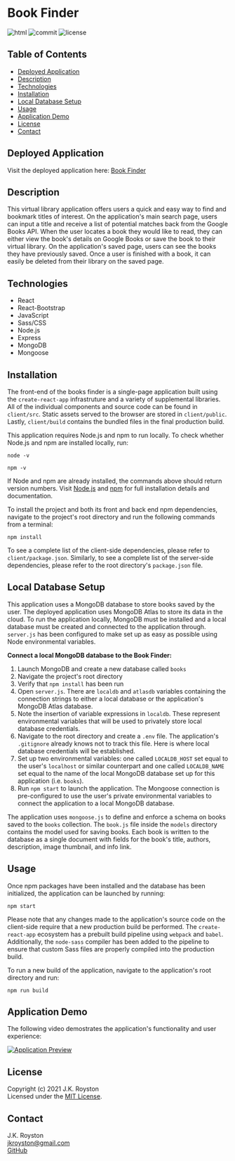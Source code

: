# Book Finder

![html](https://img.shields.io/github/languages/top/jxhnkndl/google-books-search?style=plastic)
![commit](https://img.shields.io/github/last-commit/jxhnkndl/google-books-search?style=plastic)
![license](https://img.shields.io/static/v1?label=license&message=MIT&color=orange&style=plastic)


## Table of Contents
* [Deployed Application](#deployed-application)
* [Description](#description)
* [Technologies](#technologies)
* [Installation](#installation)
* [Local Database Setup](#local-database-setup)
* [Usage](#usage)
* [Application Demo](#application-demo)
* [License](#license)
* [Contact](#contact)


## Deployed Application
Visit the deployed application here: [Book Finder](https://react-books-finder.herokuapp.com/search)


## Description
This virtual library application offers users a quick and easy way to find and bookmark titles of interest. On the application's main search page, users can input a title and receive a list of potential matches back from the Google Books API. When the user locates a book they would like to read, they can either view the book's details on Google Books or save the book to their virtual library. On the application's saved page, users can see the books they have previously saved. Once a user is finished with a book, it can easily be deleted from their library on the saved page.


## Technologies
* React
* React-Bootstrap
* JavaScript
* Sass/CSS
* Node.js
* Express
* MongoDB
* Mongoose


## Installation
The front-end of the books finder is a single-page application built using the `create-react-app` infrastruture and a variety of supplemental libraries. All of the individual components and source code can be found in `client/src`. Static assets served to the browser are stored in `client/public`. Lastly, `client/build` contains the bundled files in the final production build.  

This application requires Node.js and npm to run locally. To check whether Node.js and npm are installed locally, run:
```
node -v
```
```
npm -v
```
If Node and npm are already installed, the commands above should return version numbers. Visit [Node.js](http://www.nodejs.org/) and [npm](https://docs.npmjs.com/downloading-and-installing-node-js-and-npm) for full installation details and documentation.  

To install the project and both its front and back end npm dependencies, navigate to the project's root directory and run the following commands from a terminal:
```
npm install
```


To see a complete list of the client-side dependencies, please refer to `client/package.json`. Similarly, to see a complete list of the server-side dependencies, please refer to the root directory's `package.json` file. 


## Local Database Setup

This application uses a MongoDB database to store books saved by the user. The deployed application uses MongoDB Atlas to store its data in the cloud. To run the application locally, MongoDB must be installed and a local database must be created and connected to the application through. `server.js` has been configured to make set up as easy as possible using Node environmental variables.

**Connect a local MongoDB database to the Book Finder:**  
1) Launch MongoDB and create a new database called `books`
2) Navigate the project's root directory
3) Verify that `npm install` has been run
4) Open `server.js`. There are `localdb` and `atlasdb` variables containing the connection strings to either a local database or the application's MongoDB Atlas database. 
5) Note the insertion of variable expressions in `localdb`. These represent environmental variables that will be used to privately store local database credentials.
6) Navigate to the root directory and create a `.env` file. The application's `.gitignore` already knows not to track this file. Here is where local database credentials will be established.
7) Set up two environmental variables: one called `LOCALDB_HOST` set equal to the user's `localhost` or similar counterpart and one called `LOCALDB_NAME` set equal to the name of the local MongoDB database set up for this application (i.e. `books`).
8) Run `npm start` to launch the application. The Mongoose connection is pre-configured to use the user's private environmental variables to connect the application to a local MongoDB database.



The application uses `mongoose.js` to define and enforce a schema on books saved to the `books` collection. The `book.js` file inside the `models` directory contains the model used for saving books. Each book is written to the database as a single document with fields for the book's title, authors, description, image thumbnail, and info link.


## Usage
Once npm packages have been installed and the database has been initialized, the application can be launched by running:
```
npm start
```
Please note that any changes made to the application's source code on the client-side require that a new production build be performed. The `create-react-app` ecosystem has a prebuilt build pipeline using `webpack` and `babel`. Additionally, the `node-sass` compiler has been added to the pipeline to ensure that custom Sass files are properly compiled into the production build.  

To run a new build of the application, navigate to the application's root directory and run:  
```
npm run build
```


## Application Demo
The following video demostrates the application's functionality and user experience:

[![Application Preview](assets/book-finder-demo.gif)](https://drive.google.com/file/d/1RE5NdJeRKPyDjII-ULQTSyZABCY9mwbX/view)


## License
Copyright (c) 2021 J.K. Royston  
Licensed under the [MIT License](https://opensource.org/licenses/MIT).


## Contact
J.K. Royston  
<jkroyston@gmail.com>  
[GitHub](https://www.github.com/jxhnkndl)